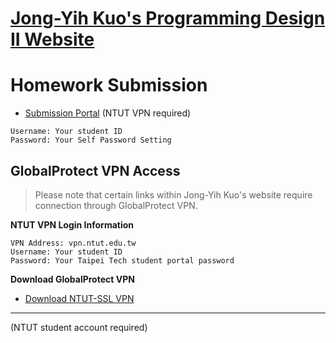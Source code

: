 # [Jong-Yih Kuo's Programming Design II Website](https://sites.google.com/mail.ntut.edu.tw/jong-yih-kuo/programming-design-ii)



# Homework Submission 

- [Submission Portal](https://140.124.181.26/upload/Login) (NTUT VPN required)
```
Username: Your student ID
Password: Your Self Password Setting
```
## GlobalProtect VPN Access
> Please note that certain links within Jong-Yih Kuo's website require connection through GlobalProtect VPN.

**NTUT VPN Login Information**
```
VPN Address: vpn.ntut.edu.tw
Username: Your student ID
Password: Your Taipei Tech student portal password
```

**Download GlobalProtect VPN**
- [Download NTUT-SSL VPN](https://vpn.ntut.edu.tw/global-protect/login.esp)
---


(NTUT student account required)
